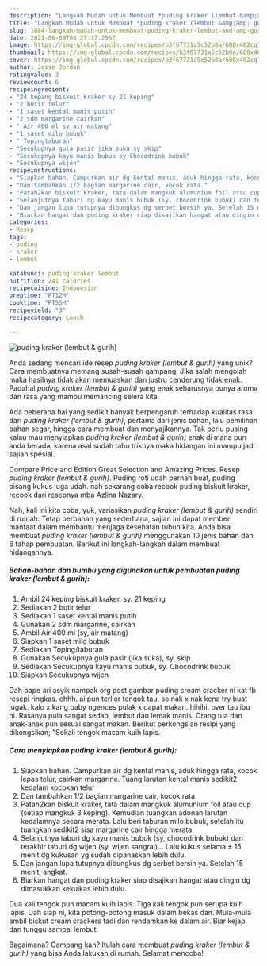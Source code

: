 ```yaml
---
description: "Langkah Mudah untuk Membuat *puding kraker (lembut &amp;amp; gurih)* yang Menggugah Selera"
title: "Langkah Mudah untuk Membuat *puding kraker (lembut &amp;amp; gurih)* yang Menggugah Selera"
slug: 1884-langkah-mudah-untuk-membuat-puding-kraker-lembut-and-amp-gurih-yang-menggugah-selera
date: 2021-06-09T03:27:17.296Z
image: https://img-global.cpcdn.com/recipes/b3f67731a5c52b8a/680x482cq70/puding-kraker-lembut-gurih-foto-resep-utama.jpg
thumbnail: https://img-global.cpcdn.com/recipes/b3f67731a5c52b8a/680x482cq70/puding-kraker-lembut-gurih-foto-resep-utama.jpg
cover: https://img-global.cpcdn.com/recipes/b3f67731a5c52b8a/680x482cq70/puding-kraker-lembut-gurih-foto-resep-utama.jpg
author: Jesse Jordan
ratingvalue: 3
reviewcount: 6
recipeingredient:
- "24 keping biskuit kraker sy 21 keping"
- "2 butir telur"
- "1 saset kental manis putih"
- "2 sdm margarine cairkan"
- " Air 400 ml sy air matang"
- "1 saset milo bubuk"
- " Topingtaburan"
- "Secukupnya gula pasir jika suka sy skip"
- "Secukupnya kayu manis bubuk sy Chocodrink bubuk"
- "Secukupnya wijen"
recipeinstructions:
- "Siapkan bahan. Campurkan air dg kental manis, aduk hingga rata, kocok lepas telur, cairkan margarine. Tuang larutan kental manis sedikit2 kedalam kocokan telur"
- "Dan tambahkan 1/2 bagian margarine cair, kocok rata."
- "Patah2kan biskuit kraker, tata dalam mangkuk alumunium foil atau cup (setiap mangkuk 3 keping). Kemudian tuangkan adonan larutan kedalamnya secara merata. Lalu beri taburan milo bubuk, setelah itu tuangkan sedikit2 sisa margarine cair hingga merata."
- "Selanjutnya taburi dg kayu manis bubuk (sy, chocodrink bubuk) dan terakhir taburi dg wijen (sy, wijen sangrai)... Lalu kukus selama ± 15 menit dg kukusan yg sudah dipanaskan lebih dulu."
- "Dan jangan lupa tutupnya dibungkus dg serbet bersih ya. Setelah 15 menit, angkat."
- "Biarkan hangat dan puding kraker siap disajikan hangat atau dingin dg dimasukkan kekulkas lebih dulu."
categories:
- Resep
tags:
- puding
- kraker
- lembut

katakunci: puding kraker lembut 
nutrition: 241 calories
recipecuisine: Indonesian
preptime: "PT12M"
cooktime: "PT55M"
recipeyield: "3"
recipecategory: Lunch

---
```



![*puding kraker (lembut &amp; gurih)*](https://img-global.cpcdn.com/recipes/b3f67731a5c52b8a/680x482cq70/puding-kraker-lembut-gurih-foto-resep-utama.jpg)

Anda sedang mencari ide resep *puding kraker (lembut &amp; gurih)* yang unik? Cara membuatnya memang susah-susah gampang. Jika salah mengolah maka hasilnya tidak akan memuaskan dan justru cenderung tidak enak. Padahal *puding kraker (lembut &amp; gurih)* yang enak seharusnya punya aroma dan rasa yang mampu memancing selera kita.

Ada beberapa hal yang sedikit banyak berpengaruh terhadap kualitas rasa dari *puding kraker (lembut &amp; gurih)*, pertama dari jenis bahan, lalu pemilihan bahan segar, hingga cara membuat dan menyajikannya. Tak perlu pusing kalau mau menyiapkan *puding kraker (lembut &amp; gurih)* enak di mana pun anda berada, karena asal sudah tahu triknya maka hidangan ini mampu jadi sajian spesial.

Compare Price and Edition Great Selection and Amazing Prices. Resep *puding kraker (lembut &amp; gurih)*. Puding roti udah pernah buat, puding pisang kukus juga udah. nah sekarang coba recook puding biskuit kraker, recook dari resepnya mba Azlina Nazary.


Nah, kali ini kita coba, yuk, variasikan *puding kraker (lembut &amp; gurih)* sendiri di rumah. Tetap berbahan yang sederhana, sajian ini dapat memberi manfaat dalam membantu menjaga kesehatan tubuh kita. Anda bisa membuat *puding kraker (lembut &amp; gurih)* menggunakan 10 jenis bahan dan 6 tahap pembuatan. Berikut ini langkah-langkah dalam membuat hidangannya.

<!--inarticleads1-->

##### Bahan-bahan dan bumbu yang digunakan untuk pembuatan *puding kraker (lembut &amp; gurih)*:

1. Ambil 24 keping biskuit kraker, sy. 21 keping
1. Sediakan 2 butir telur
1. Sediakan 1 saset kental manis putih
1. Gunakan 2 sdm margarine, cairkan
1. Ambil  Air 400 ml (sy, air matang)
1. Siapkan 1 saset milo bubuk
1. Sediakan  Toping/taburan
1. Gunakan Secukupnya gula pasir (jika suka), sy, skip
1. Sediakan Secukupnya kayu manis bubuk, sy. Chocodrink bubuk
1. Siapkan Secukupnya wijen


Dah bape ari asyik nampak org post gambar puding cream cracker ni kat fb resepi ringkas. ehhh. ai pun terlior tengok tau. so nak x nak kena try buat jugak. kalo x kang baby ngences pulak x dapat makan. hihihi. over tau ibu ni. Rasanya pula sangat sedap, lembut dan lemak manis. Orang tua dan anak-anak pun sesuai sangat makan. Berikut perkongsian resipi yang dikongsikan; &#34;Sekali tengok macam kuih lapis. 

<!--inarticleads2-->

##### Cara menyiapkan *puding kraker (lembut &amp; gurih)*:

1. Siapkan bahan. Campurkan air dg kental manis, aduk hingga rata, kocok lepas telur, cairkan margarine. Tuang larutan kental manis sedikit2 kedalam kocokan telur
1. Dan tambahkan 1/2 bagian margarine cair, kocok rata.
1. Patah2kan biskuit kraker, tata dalam mangkuk alumunium foil atau cup (setiap mangkuk 3 keping). Kemudian tuangkan adonan larutan kedalamnya secara merata. Lalu beri taburan milo bubuk, setelah itu tuangkan sedikit2 sisa margarine cair hingga merata.
1. Selanjutnya taburi dg kayu manis bubuk (sy, chocodrink bubuk) dan terakhir taburi dg wijen (sy, wijen sangrai)... Lalu kukus selama ± 15 menit dg kukusan yg sudah dipanaskan lebih dulu.
1. Dan jangan lupa tutupnya dibungkus dg serbet bersih ya. Setelah 15 menit, angkat.
1. Biarkan hangat dan puding kraker siap disajikan hangat atau dingin dg dimasukkan kekulkas lebih dulu.


Dua kali tengok pun macam kuih lapis. Tiga kali tengok pun serupa kuih lapis. Dah siap ni, kita potong-potong masuk dalam bekas dan. Mula-mula ambil biskut cream crackers tadi dan rendamkan ke dalam air. Biar kejap dan tunggu sampai lembut. 

Bagaimana? Gampang kan? Itulah cara membuat *puding kraker (lembut &amp; gurih)* yang bisa Anda lakukan di rumah. Selamat mencoba!
